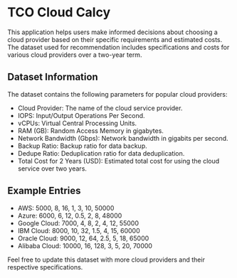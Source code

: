 # TCO Cloud Calcy

This application helps users make informed decisions about choosing a cloud provider based on their specific requirements and estimated costs. The dataset used for recommendation includes specifications and costs for various cloud providers over a two-year term.

## Dataset Information

The dataset contains the following parameters for popular cloud providers:

- Cloud Provider: The name of the cloud service provider.
- IOPS: Input/Output Operations Per Second.
- vCPUs: Virtual Central Processing Units.
- RAM (GB): Random Access Memory in gigabytes.
- Network Bandwidth (Gbps): Network bandwidth in gigabits per second.
- Backup Ratio: Backup ratio for data backup.
- Dedupe Ratio: Deduplication ratio for data deduplication.
- Total Cost for 2 Years (USD): Estimated total cost for using the cloud service over two years.

## Example Entries

- AWS: 5000, 8, 16, 1, 3, 10, 50000
- Azure: 6000, 6, 12, 0.5, 2, 8, 48000
- Google Cloud: 7000, 4, 8, 2, 4, 12, 55000
- IBM Cloud: 8000, 10, 32, 1.5, 4, 15, 60000
- Oracle Cloud: 9000, 12, 64, 2.5, 5, 18, 65000
- Alibaba Cloud: 10000, 16, 128, 3, 5, 20, 70000

Feel free to update this dataset with more cloud providers and their respective specifications.

<!-- Include any additional information or instructions for using the application -->


